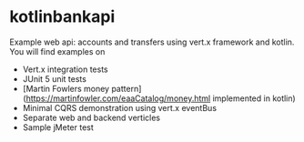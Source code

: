 # kotlinbankapi

Example web api: accounts and transfers using vert.x framework and kotlin. You will find examples on

* Vert.x integration tests
* JUnit 5 unit tests
* [Martin Fowlers money pattern] (https://martinfowler.com/eaaCatalog/money.html implemented in kotlin)
* Minimal CQRS demonstration using vert.x eventBus
* Separate web and backend verticles
* Sample jMeter test
